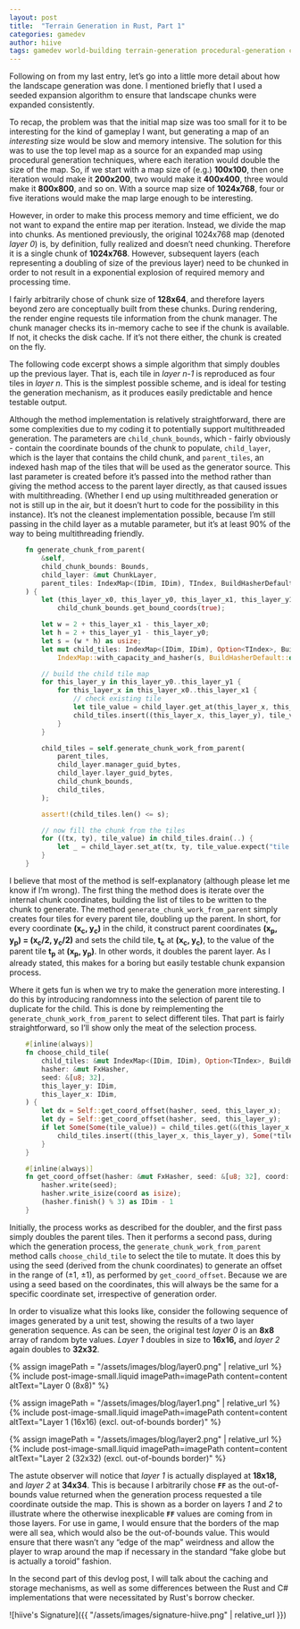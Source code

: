 ```yaml
---
layout: post
title:  "Terrain Generation in Rust, Part 1"
categories: gamedev
author: hiive
tags: gamedev world-building terrain-generation procedural-generation c-sharp rust roguelikes
---
```


Following on from my last entry, let’s go into a little more detail about how the landscape generation was done. 
I mentioned briefly that I used a seeded expansion algorithm to ensure that landscape chunks were expanded 
consistently.

To recap, the problem was that the initial map size was too small for it to be interesting for the kind of gameplay I 
want, but generating a map of an *interesting* size would be slow and memory intensive. The solution for this was to 
use the top level map as a source for an expanded map using procedural generation techniques, where each iteration 
would double the size of the map. So, if we start with a map size of (e.g.) **100x100**, then one iteration would make 
it **200x200**, two would make it **400x400**, three would make it **800x800**, and so on. With a source map size 
of **1024x768**, four or five iterations would make the map large enough to be interesting.

However, in order to make this process memory and time efficient, we do not want to expand the entire map per 
iteration. Instead, we divide the map into chunks. As mentioned previously, the original 1024x768 map 
(denoted *layer 0*) is, by definition, fully realized and doesn’t need chunking. Therefore it is a single chunk of 
**1024x768**. However, subsequent layers (each representing a doubling of size of the previous layer) need to be 
chunked in order to not result in a exponential explosion of required memory and processing time.

I fairly arbitrarily chose of chunk size of **128x64**, and therefore layers beyond zero are conceptually built from 
these chunks. During rendering, the render engine requests tile information from the chunk manager. The chunk manager 
checks its in-memory cache to see if the chunk is available. If not, it checks the disk cache. If it’s not there 
either, the chunk is created on the fly.

The following code excerpt shows a simple algorithm that simply doubles up the previous layer. That is, each tile 
in *layer n-1* is reproduced as four tiles in *layer n*. This is the simplest possible scheme, and is ideal for 
testing the generation mechanism, as it produces easily predictable and hence testable output.

Although the method implementation is relatively straightforward, there are some complexities due to my coding it 
to potentially support multithreaded generation. The parameters are `child_chunk_bounds`, which - fairly obviously - 
contain the coordinate bounds of the chunk to populate, `child_layer`, which is the layer that contains the child 
chunk, and `parent_tiles`, an indexed hash map of the tiles that will be used as the generator source. This last 
parameter is created before it’s passed into the method rather than giving the method access to the parent layer 
directly, as that caused issues with multithreading. (Whether I end up using multithreaded generation or not is still 
up in the air, but it doesn’t hurt to code for the possibility in this instance). It’s not the cleanest implementation 
possible, because I’m still passing in the child layer as a mutable parameter, but it’s at least 90% of the way to 
being multithreading friendly.

```rust
    fn generate_chunk_from_parent(
        &self,
        child_chunk_bounds: Bounds,
        child_layer: &mut ChunkLayer,
        parent_tiles: IndexMap<(IDim, IDim), TIndex, BuildHasherDefault<FxHasher>>,
    ) {
        let (this_layer_x0, this_layer_y0, this_layer_x1, this_layer_y1) =
            child_chunk_bounds.get_bound_coords(true);

        let w = 2 + this_layer_x1 - this_layer_x0;
        let h = 2 + this_layer_y1 - this_layer_y0;
        let s = (w * h) as usize;
        let mut child_tiles: IndexMap<(IDim, IDim), Option<TIndex>, BuildHasherDefault<FxHasher>> =
            IndexMap::with_capacity_and_hasher(s, BuildHasherDefault::default());

        // build the child tile map
        for this_layer_y in this_layer_y0..this_layer_y1 {
            for this_layer_x in this_layer_x0..this_layer_x1 {
                // check existing tile
                let tile_value = child_layer.get_at(this_layer_x, this_layer_y);
                child_tiles.insert((this_layer_x, this_layer_y), tile_value);
            }
        }

        child_tiles = self.generate_chunk_work_from_parent(
            parent_tiles,
            child_layer.manager_guid_bytes,
            child_layer.layer_guid_bytes,
            child_chunk_bounds,
            child_tiles,
        );

        assert!(child_tiles.len() <= s);

        // now fill the chunk from the tiles
        for ((tx, ty), tile_value) in child_tiles.drain(..) {
            let _ = child_layer.set_at(tx, ty, tile_value.expect("tile value not set"));
        }
    }
```
I believe that most of the method is self-explanatory (although please let me know if I’m wrong). The first thing the 
method does is iterate over the internal chunk coordinates, building the list of tiles to be written to the chunk to 
generate. The method `generate_chunk_work_from_parent` simply creates four tiles for every parent tile, doubling up the 
parent. In short, for every coordinate **(x<sub>c</sub>, y<sub>c</sub>)** in the child, it construct parent coordinates 
**(x<sub>p</sub>, y<sub>p</sub>) = (x<sub>c</sub>/2, y<sub>c</sub>/2)** and sets the child tile, **t<sub>c</sub>** at 
**(x<sub>c</sub>, y<sub>c</sub>)**, to the value of the parent tile **t<sub>p</sub>** at 
**(x<sub>p</sub>, y<sub>p</sub>)**. In other words, it doubles the parent layer. As I already stated, this makes for 
a boring but easily testable chunk expansion process.

Where it gets fun is when we try to make the generation more interesting. I do this by introducing randomness into 
the selection of parent tile to duplicate for the child.
This is done by reimplementing the `generate_chunk_work_from_parent` to select different tiles. That part is fairly 
straightforward, so I’ll show only the meat of the selection process.

```rust
    #[inline(always)]
    fn choose_child_tile(
        child_tiles: &mut IndexMap<(IDim, IDim), Option<TIndex>, BuildHasherDefault<FxHasher>>,
        hasher: &mut FxHasher,
        seed: &[u8; 32],
        this_layer_y: IDim,
        this_layer_x: IDim,
    ) {
        let dx = Self::get_coord_offset(hasher, seed, this_layer_x);
        let dy = Self::get_coord_offset(hasher, seed, this_layer_y);
        if let Some(Some(tile_value)) = child_tiles.get(&(this_layer_x + dx, this_layer_y + dy)) {
            child_tiles.insert((this_layer_x, this_layer_y), Some(*tile_value));
        }
    }

    #[inline(always)]
    fn get_coord_offset(hasher: &mut FxHasher, seed: &[u8; 32], coord: IDim) -> IDim {
        hasher.write(seed);
        hasher.write_isize(coord as isize);
        (hasher.finish() % 3) as IDim - 1
    }
```

Initially, the process works as described for the doubler, and the first pass simply doubles the parent tiles. 
Then it performs a second pass, during which the generation process, the `generate_chunk_work_from_parent` method 
calls `choose_child_tile` to select the tile to mutate. It does this by using the seed (derived from the chunk 
coordinates) to generate an offset in the range of (&plusmn;1, &plusmn;1), as performed by `get_coord_offset`. Because we 
are using a seed based on the coordinates, this will always be the same for a specific coordinate set, irrespective of 
generation order.

In order to visualize what this looks like, consider the following sequence of images generated by a unit test, 
showing the results of a two layer generation sequence. As can be seen, the original test *layer 0* is an **8x8** 
array of random byte values. *Layer 1* doubles in size to **16x16,** and *layer 2* again doubles to **32x32**.

[//]: # (![[layer0.png]])
[//]: # (![[layer1.png]])
[//]: # (![[layer2.png]])
<div>

{% assign imagePath = "/assets/images/blog/layer0.png" | relative_url %}
{% include post-image-small.liquid imagePath=imagePath content=content altText="Layer 0 (8x8)" %}


{% assign imagePath = "/assets/images/blog/layer1.png" | relative_url %}
{% include post-image-small.liquid imagePath=imagePath content=content 
    altText="Layer 1 (16x16) (excl. out-of-bounds border)" %}


{% assign imagePath = "/assets/images/blog/layer2.png" | relative_url %}
{% include post-image-small.liquid imagePath=imagePath content=content
altText="Layer 2 (32x32) (excl. out-of-bounds border)" %}
</div>

The astute observer will notice that *layer 1* is actually displayed at **18x18,** and *layer 2* at **34x34**. 
This is because I arbitrarily chose **`FF`** as the out-of-bounds value returned when the generation process requested 
a tile coordinate outside the map. This is shown as a border on layers *1* and *2* to illustrate where the otherwise 
inexplicable **`FF`** values are coming from in those layers. For use in game, I would ensure that the borders of the 
map were all sea, which would also be the out-of-bounds value. This would ensure that there wasn’t any “edge of the 
map” weirdness and allow the player to wrap around the map if necessary in the standard “fake globe but is actually 
a toroid” fashion.

In the second part of this devlog post, I will talk about the caching and storage mechanisms, as well as some differences between the 
Rust and C# implementations that were necessitated by Rust's borrow checker.

![hiive's Signature]({{ "/assets/images/signature-hiive.png" | relative_url }})
